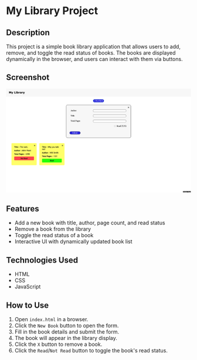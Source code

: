 # My Library Project

## Description
This project is a simple book library application that allows users to add, remove, and toggle the read status of books. The books are displayed dynamically in the browser, and users can interact with them via buttons.

## Screenshot
![Library Project Screenshot](screenshot.jpg)

## Features
- Add a new book with title, author, page count, and read status
- Remove a book from the library
- Toggle the read status of a book
- Interactive UI with dynamically updated book list

## Technologies Used
- HTML
- CSS
- JavaScript

## How to Use

1. Open `index.html` in a browser.
2. Click the `New Book` button to open the form.
3. Fill in the book details and submit the form.
4. The book will appear in the library display.
5. Click the `X` button to remove a book.
6. Click the `Read`/`Not Read` button to toggle the book's read status.


